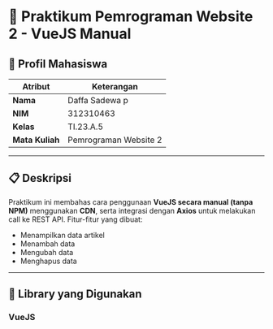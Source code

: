 # 🧪 Praktikum Pemrograman Website 2 - VueJS Manual

## 👤 Profil Mahasiswa

| Atribut        | Keterangan                          |
|----------------|--------------------------------------|
| **Nama**       | Daffa Sadewa p                      |
| **NIM**        | 312310463                          |
| **Kelas**      | TI.23.A.5                           |
| **Mata Kuliah**| Pemrograman Website 2              |

---

## 📋 Deskripsi

Praktikum ini membahas cara penggunaan **VueJS secara manual (tanpa NPM)** menggunakan **CDN**, serta integrasi dengan **Axios** untuk melakukan call ke REST API. Fitur-fitur yang dibuat:
- Menampilkan data artikel
- Menambah data
- Mengubah data
- Menghapus data

---

## 🔧 Library yang Digunakan

### VueJS
<script src="https://unpkg.com/vue@3/dist/vue.global.js"></script>






